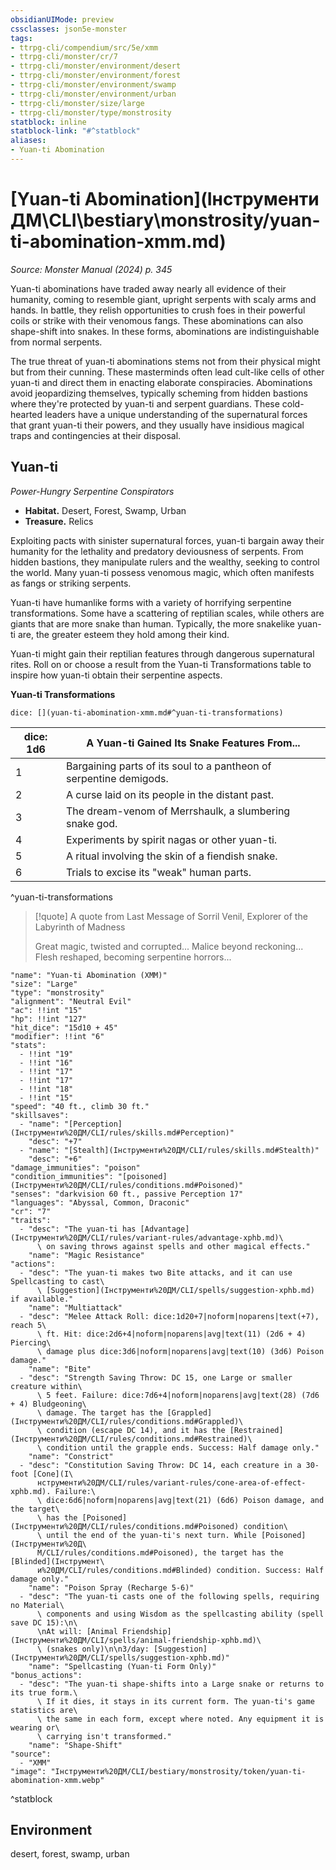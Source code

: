 ```yaml
---
obsidianUIMode: preview
cssclasses: json5e-monster
tags:
- ttrpg-cli/compendium/src/5e/xmm
- ttrpg-cli/monster/cr/7
- ttrpg-cli/monster/environment/desert
- ttrpg-cli/monster/environment/forest
- ttrpg-cli/monster/environment/swamp
- ttrpg-cli/monster/environment/urban
- ttrpg-cli/monster/size/large
- ttrpg-cli/monster/type/monstrosity
statblock: inline
statblock-link: "#^statblock"
aliases:
- Yuan-ti Abomination
---
```

# [Yuan-ti Abomination](Інструменти ДМ\CLI\bestiary\monstrosity/yuan-ti-abomination-xmm.md)
*Source: Monster Manual (2024) p. 345*  

Yuan-ti abominations have traded away nearly all evidence of their humanity, coming to resemble giant, upright serpents with scaly arms and hands. In battle, they relish opportunities to crush foes in their powerful coils or strike with their venomous fangs. These abominations can also shape-shift into snakes. In these forms, abominations are indistinguishable from normal serpents.

The true threat of yuan-ti abominations stems not from their physical might but from their cunning. These masterminds often lead cult-like cells of other yuan-ti and direct them in enacting elaborate conspiracies. Abominations avoid jeopardizing themselves, typically scheming from hidden bastions where they're protected by yuan-ti and serpent guardians. These cold-hearted leaders have a unique understanding of the supernatural forces that grant yuan-ti their powers, and they usually have insidious magical traps and contingencies at their disposal.

## Yuan-ti

*Power-Hungry Serpentine Conspirators*

- **Habitat.** Desert, Forest, Swamp, Urban  
- **Treasure.** Relics  

Exploiting pacts with sinister supernatural forces, yuan-ti bargain away their humanity for the lethality and predatory deviousness of serpents. From hidden bastions, they manipulate rulers and the wealthy, seeking to control the world. Many yuan-ti possess venomous magic, which often manifests as fangs or striking serpents.

Yuan-ti have humanlike forms with a variety of horrifying serpentine transformations. Some have a scattering of reptilian scales, while others are giants that are more snake than human. Typically, the more snakelike yuan-ti are, the greater esteem they hold among their kind.

Yuan-ti might gain their reptilian features through dangerous supernatural rites. Roll on or choose a result from the Yuan-ti Transformations table to inspire how yuan-ti obtain their serpentine aspects.

**Yuan-ti Transformations**

`dice: [](yuan-ti-abomination-xmm.md#^yuan-ti-transformations)`

| dice: 1d6 | A Yuan-ti Gained Its Snake Features From... |
|-----------|---------------------------------------------|
| 1 | Bargaining parts of its soul to a pantheon of serpentine demigods. |
| 2 | A curse laid on its people in the distant past. |
| 3 | The dream-venom of Merrshaulk, a slumbering snake god. |
| 4 | Experiments by spirit nagas or other yuan-ti. |
| 5 | A ritual involving the skin of a fiendish snake. |
| 6 | Trials to excise its "weak" human parts. |
^yuan-ti-transformations

> [!quote] A quote from Last Message of Sorril Venil, Explorer of the Labyrinth of Madness  
> 
> Great magic, twisted and corrupted... Malice beyond reckoning... Flesh reshaped, becoming serpentine horrors...


```statblock
"name": "Yuan-ti Abomination (XMM)"
"size": "Large"
"type": "monstrosity"
"alignment": "Neutral Evil"
"ac": !!int "15"
"hp": !!int "127"
"hit_dice": "15d10 + 45"
"modifier": !!int "6"
"stats":
  - !!int "19"
  - !!int "16"
  - !!int "17"
  - !!int "17"
  - !!int "18"
  - !!int "15"
"speed": "40 ft., climb 30 ft."
"skillsaves":
  - "name": "[Perception](Інструменти%20ДМ/CLI/rules/skills.md#Perception)"
    "desc": "+7"
  - "name": "[Stealth](Інструменти%20ДМ/CLI/rules/skills.md#Stealth)"
    "desc": "+6"
"damage_immunities": "poison"
"condition_immunities": "[poisoned](Інструменти%20ДМ/CLI/rules/conditions.md#Poisoned)"
"senses": "darkvision 60 ft., passive Perception 17"
"languages": "Abyssal, Common, Draconic"
"cr": "7"
"traits":
  - "desc": "The yuan-ti has [Advantage](Інструменти%20ДМ/CLI/rules/variant-rules/advantage-xphb.md)\
      \ on saving throws against spells and other magical effects."
    "name": "Magic Resistance"
"actions":
  - "desc": "The yuan-ti makes two Bite attacks, and it can use Spellcasting to cast\
      \ [Suggestion](Інструменти%20ДМ/CLI/spells/suggestion-xphb.md) if available."
    "name": "Multiattack"
  - "desc": "Melee Attack Roll: dice:1d20+7|noform|noparens|text(+7), reach 5\
      \ ft. Hit: dice:2d6+4|noform|noparens|avg|text(11) (2d6 + 4) Piercing\
      \ damage plus dice:3d6|noform|noparens|avg|text(10) (3d6) Poison damage."
    "name": "Bite"
  - "desc": "Strength Saving Throw: DC 15, one Large or smaller creature within\
      \ 5 feet. Failure: dice:7d6+4|noform|noparens|avg|text(28) (7d6 + 4) Bludgeoning\
      \ damage. The target has the [Grappled](Інструменти%20ДМ/CLI/rules/conditions.md#Grappled)\
      \ condition (escape DC 14), and it has the [Restrained](Інструменти%20ДМ/CLI/rules/conditions.md#Restrained)\
      \ condition until the grapple ends. Success: Half damage only."
    "name": "Constrict"
  - "desc": "Constitution Saving Throw: DC 14, each creature in a 30-foot [Cone](І\
      нструменти%20ДМ/CLI/rules/variant-rules/cone-area-of-effect-xphb.md). Failure:\
      \ dice:6d6|noform|noparens|avg|text(21) (6d6) Poison damage, and the target\
      \ has the [Poisoned](Інструменти%20ДМ/CLI/rules/conditions.md#Poisoned) condition\
      \ until the end of the yuan-ti's next turn. While [Poisoned](Інструменти%20Д\
      М/CLI/rules/conditions.md#Poisoned), the target has the [Blinded](Інструмент\
      и%20ДМ/CLI/rules/conditions.md#Blinded) condition. Success: Half damage only."
    "name": "Poison Spray (Recharge 5-6)"
  - "desc": "The yuan-ti casts one of the following spells, requiring no Material\
      \ components and using Wisdom as the spellcasting ability (spell save DC 15):\n\
      \nAt will: [Animal Friendship](Інструменти%20ДМ/CLI/spells/animal-friendship-xphb.md)\
      \ (snakes only)\n\n3/day: [Suggestion](Інструменти%20ДМ/CLI/spells/suggestion-xphb.md)"
    "name": "Spellcasting (Yuan-ti Form Only)"
"bonus_actions":
  - "desc": "The yuan-ti shape-shifts into a Large snake or returns to its true form.\
      \ If it dies, it stays in its current form. The yuan-ti's game statistics are\
      \ the same in each form, except where noted. Any equipment it is wearing or\
      \ carrying isn't transformed."
    "name": "Shape-Shift"
"source":
  - "XMM"
"image": "Інструменти%20ДМ/CLI/bestiary/monstrosity/token/yuan-ti-abomination-xmm.webp"
```
^statblock

## Environment

desert, forest, swamp, urban